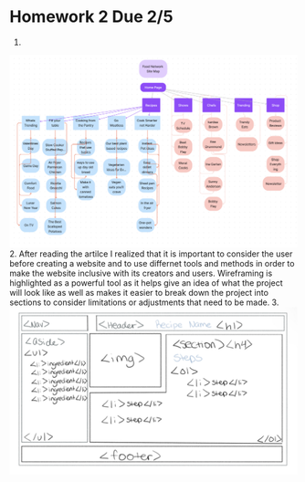 # Homework 2 Due 2/5
1. 
![Site Map!](./SiteMap.png)
2. After reading the artilce I realized that it is important to consider the user before creating a website and to use differnet tools and methods in order to make the website inclusive with its creators and users. Wireframing is highlighted as a powerful tool as it helps give an idea of what the project will look like as well as makes it easier to break down the project into sections to consider limitations or adjustments that need to be made. 
3. 
![Recipe WireFrame!](./Recipe_Wireframe.jpg)